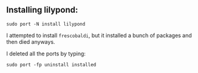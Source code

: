 ## Installing lilypond:

```
sudo port -N install lilypond
```

I attempted to install `frescobaldi`, but it installed a bunch of packages and then died anyways.

I deleted all the ports by typing:
```
sudo port -fp uninstall installed
```
